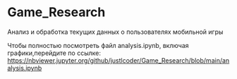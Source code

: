 # Game_Research
Анализ и обработка текущих данных о пользователях мобильной игры

Чтобы полностью посмотреть файл analysis.ipynb, включая графики,перейдите по ссылке: 
https://nbviewer.jupyter.org/github/justlcoder/Game_Research/blob/main/analysis.ipynb
